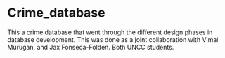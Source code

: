 # Crime_database
This a crime database that went through the different design phases in database development. This was done as a joint collaboration with Vimal Murugan, and  Jax Fonseca-Folden. Both UNCC students.
